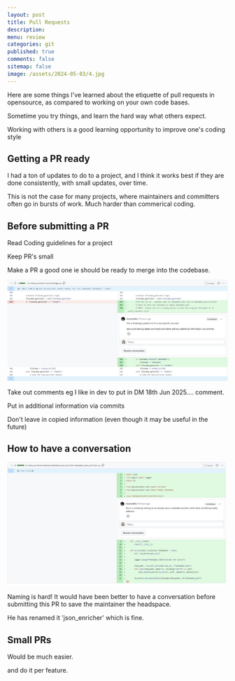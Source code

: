 ```yaml
---
layout: post
title: Pull Requests 
description: 
menu: review
categories: git 
published: true 
comments: false     
sitemap: false
image: /assets/2024-05-03/4.jpg
---
```


Here are some things I've learned about the etiquette of pull requests in opensource, as compared to working on your own code bases.

Sometime you try things, and learn the hard way what others expect.

Working with others is a good learning opportunity to improve one's coding style

## Getting a PR ready

I had a ton of updates to do to a project, and I think it works best if they are done consistently, with small updates, over time.

This is not the case for many projects, where maintainers and committers often go in bursts of work. Much harder than commerical coding.

## Before submitting a PR

Read Coding guidelines for a project

Keep PR's small

Make a PR a good one ie should be ready to merge into the codebase.


[![alt text](/assets/2025-06-18/1.jpg "email")](/assets/2025-06-18/1.jpg)

Take out comments eg I like in dev to put in DM 18th Jun 2025.... comment.

Put in additional information via commits


Don't leave in copied information (even though it may be useful in the future)



## How to have a conversation 

[![alt text](/assets/2025-06-18/2.jpg "email")](/assets/2025-06-18/2.jpg)

Naming is hard! It would have been better to have a conversation before submitting this PR to save the maintainer the headspace.

He has renamed it 'json_enricher' which is fine.


## Small PRs

Would be much easier.

and do it per feature.






